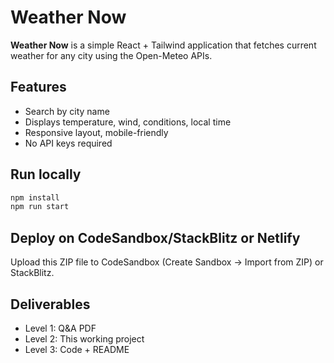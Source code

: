 # Weather Now

**Weather Now** is a simple React + Tailwind application that fetches current weather for any city using the Open-Meteo APIs.

## Features
- Search by city name
- Displays temperature, wind, conditions, local time
- Responsive layout, mobile-friendly
- No API keys required

## Run locally
```bash
npm install
npm run start
```

## Deploy on CodeSandbox/StackBlitz or Netlify
Upload this ZIP file to CodeSandbox (Create Sandbox → Import from ZIP) or StackBlitz.

## Deliverables
- Level 1: Q&A PDF
- Level 2: This working project
- Level 3: Code + README

